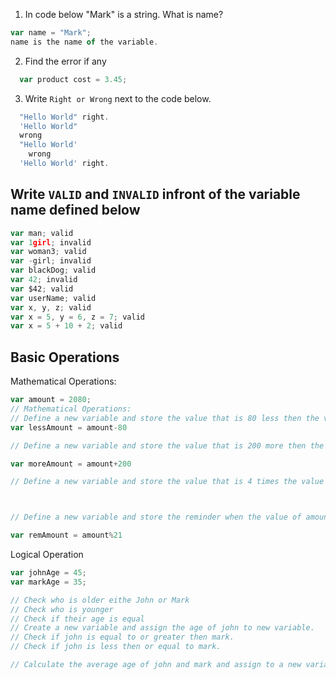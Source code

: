 1. In code below "Mark" is a string.  What is name?
```js
var name = "Mark";
name is the name of the variable.
```

2. Find the error if any
```js
  var product cost = 3.45;
```

3. Write `Right or Wrong` next to the code below.

```js
  "Hello World" right.
  'Hello World"
  wrong
  "Hello World'
    wrong
  'Hello World' right.
```

## Write `VALID` and `INVALID` infront of the variable name defined below
```js
var man; valid
var 1girl; invalid
var woman3; valid
var -girl; invalid
var blackDog; valid
var 42; invalid
var $42; valid
var userName; valid
var x, y, z; valid
var x = 5, y = 6, z = 7; valid
var x = 5 + 10 + 2; valid
```

## Basic Operations

Mathematical Operations:

```js
var amount = 2080;
// Mathematical Operations:
// Define a new variable and store the value that is 80 less then the value of amount.
var lessAmount = amount-80

// Define a new variable and store the value that is 200 more then the value of amount.

var moreAmount = amount+200

// Define a new variable and store the value that is 4 times the value of amount.



// Define a new variable and store the reminder when the value of amount is  divided by 21.

var remAmount = amount%21
```
Logical Operation
```js
var johnAge = 45;
var markAge = 35;

// Check who is older eithe John or Mark
// Check who is younger
// Check if their age is equal
// Create a new variable and assign the age of john to new variable.
// Check if john is equal to or greater then mark.
// Check if john is less then or equal to mark.

// Calculate the average age of john and mark and assign to a new variable.
```